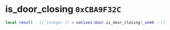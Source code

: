 # is_door_closing `0xCBA9F32C`

```lua
local result --[[ integer ]] = natives.door.is_door_closing(_unk0 --[[ integer ]])
```